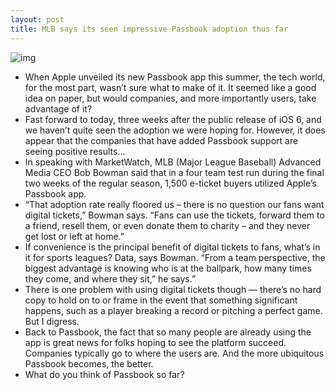 ```yaml
---
layout: post
title: MLB says its seen impressive Passbook adoption thus far
---
```

![img](http://media.idownloadblog.com/wp-content/uploads/2012/10/20120919-192752-600x450.jpg)
* When Apple unveiled its new Passbook app this summer, the tech world, for the most part, wasn’t sure what to make of it. It seemed like a good idea on paper, but would companies, and more importantly users, take advantage of it?
* Fast forward to today, three weeks after the public release of iOS 6, and we haven’t quite seen the adoption we were hoping for. However, it does appear that the companies that have added Passbook support are seeing positive results…
* In speaking with MarketWatch, MLB (Major League Baseball) Advanced Media CEO Bob Bowman said that in a four team test run during the final two weeks of the regular season, 1,500 e-ticket buyers utilized Apple’s Passbook app.
* “That adoption rate really floored us – there is no question our fans want digital tickets,” Bowman says. “Fans can use the tickets, forward them to a friend, resell them, or even donate them to charity – and they never get lost or left at home.”
* If convenience is the principal benefit of digital tickets to fans, what’s in it for sports leagues? Data, says Bowman. “From a team perspective, the biggest advantage is knowing who is at the ballpark, how many times they come, and where they sit,” he says.”
* There is one problem with using digital tickets though — there’s no hard copy to hold on to or frame in the event that something significant happens, such as a player breaking a record or pitching a perfect game. But I digress.
* Back to Passbook, the fact that so many people are already using the app is great news for folks hoping to see the platform succeed. Companies typically go to where the users are. And the more ubiquitous Passbook becomes, the better.
* What do you think of Passbook so far?

